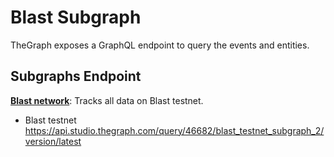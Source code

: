 # Blast Subgraph

TheGraph exposes a GraphQL endpoint to query the events and entities.

## Subgraphs Endpoint

**[Blast network](https://thegraph.com/studio/subgraph/blast_testnet_subgraph_2/playground)**: Tracks all data on Blast testnet.
  - Blast testnet https://api.studio.thegraph.com/query/46682/blast_testnet_subgraph_2/version/latest